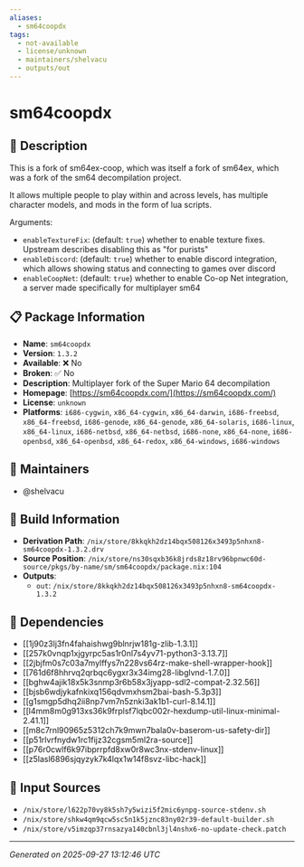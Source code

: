 ```yaml
---
aliases:
  - sm64coopdx
tags:
  - not-available
  - license/unknown
  - maintainers/shelvacu
  - outputs/out
---
```


# sm64coopdx

## 📝 Description

This is a fork of sm64ex-coop, which was itself a fork of sm64ex, which was a fork of the sm64 decompilation project.

It allows multiple people to play within and across levels, has multiple character models, and mods in the form of lua scripts.

Arguments:

- `enableTextureFix`: (default: `true`) whether to enable texture fixes. Upstream describes disabling this as "for purists"
- `enableDiscord`: (default: `true`) whether to enable discord integration, which allows showing status and connecting to games over discord
- `enableCoopNet`: (default: `true`) whether to enable Co-op Net integration, a server made specifically for multiplayer sm64


## 📋 Package Information

- **Name**: `sm64coopdx`
- **Version**: `1.3.2`
- **Available**: ❌ No
- **Broken**: ✅ No
- **Description**: Multiplayer fork of the Super Mario 64 decompilation
- **Homepage**: [https://sm64coopdx.com/](https://sm64coopdx.com/)
- **License**: `unknown`
- **Platforms**: `i686-cygwin`, `x86_64-cygwin`, `x86_64-darwin`, `i686-freebsd`, `x86_64-freebsd`, `i686-genode`, `x86_64-genode`, `x86_64-solaris`, `i686-linux`, `x86_64-linux`, `i686-netbsd`, `x86_64-netbsd`, `i686-none`, `x86_64-none`, `i686-openbsd`, `x86_64-openbsd`, `x86_64-redox`, `x86_64-windows`, `i686-windows`
## 👥 Maintainers

- @shelvacu


## 🔧 Build Information

- **Derivation Path**: `/nix/store/8kkqkh2dz14bqx508126x3493p5nhxn8-sm64coopdx-1.3.2.drv`
- **Source Position**: `/nix/store/ns30sqxb36k8jrds8z18rv96bpnwc60d-source/pkgs/by-name/sm/sm64coopdx/package.nix:104`
- **Outputs**:
  - `out`:  `/nix/store/8kkqkh2dz14bqx508126x3493p5nhxn8-sm64coopdx-1.3.2`

## 🔗 Dependencies

- [[1j90z3lj3fn4fahaishwg9blnrjw181g-zlib-1.3.1]]
- [[257k0vnqp1xjgyrpc5as1r0nl7s4yv71-python3-3.13.7]]
- [[2jbjfm0s7c03a7mylffys7n228vs64rz-make-shell-wrapper-hook]]
- [[761d6f8hhrvq2qrbqc6ygxr3x34img28-libglvnd-1.7.0]]
- [[bghw4ajik18x5k3snmp3r6b58x3jyapp-sdl2-compat-2.32.56]]
- [[bjsb6wdjykafnkixq156qdvmxhsm2bai-bash-5.3p3]]
- [[g1smgp5dhq2ii8np7vm7n5znki3ak1b1-curl-8.14.1]]
- [[l4mm8m0g913xs36k9frplsf7lqbc002r-hexdump-util-linux-minimal-2.41.1]]
- [[m8c7rnl90965z5312ch7k9mwn7bala0v-baserom-us-safety-dir]]
- [[p51rlvrfnydw1rc1fijz32cgsm5ml2ra-source]]
- [[p76r0cwlf6k97ibprrpfd8xw0r8wc3nx-stdenv-linux]]
- [[z5lasl6896sjqyzyk7k4lqx1w14f8svz-libc-hack]]

## 📁 Input Sources

- `/nix/store/l622p70vy8k5sh7y5wizi5f2mic6ynpg-source-stdenv.sh`
- `/nix/store/shkw4qm9qcw5sc5n1k5jznc83ny02r39-default-builder.sh`
- `/nix/store/v5imzqp37rnsazya140cbnl3jl4nshx6-no-update-check.patch`

---
*Generated on 2025-09-27 13:12:46 UTC*
